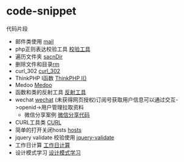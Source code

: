 # code-snippet

代码片段

- 邮件类使用 [mail](http://git.moyixi.cn/wangkeji/code-snippet/src/master/mail)
- php正则表达校验工具 [校验工具](http://git.moyixi.cn/wangkeji/code-snippet/src/master/regularTool.php)
- 遍历文件夹  [sacnDir](http://git.moyixi.cn/wangkeji/code-snippet/src/master/scanDir.php)
- 删除文件和目录[rm](http://git.moyixi.cn/wangkeji/code-snippet/src/master/rm.php)
- curl_302 [curl_302](http://git.moyixi.cn/wangkeji/code-snippet/src/master/curl_302.php)
- ThinkPHP I函数 [ThinkPHP I()](http://git.moyixi.cn/wangkeji/code-snippet/src/master/tp_I.php)
- Medoo [Medoo](http://git.moyixi.cn/wangkeji/code-snippet/src/master/medoo.php)
- 函数和类的反射工具 [反射工具](http://git.moyixi.cn/wangkeji/code-snippet/src/master/reflection)
- wechat [wechat](http://git.moyixi.cn/wangkeji/code-snippet/src/master/wechat) (未获得网页授权)订阅号获取用户信息可以通过交互->openid->用户管理拉取资料
  - 微信分享案例  [微信分享代码](http://git.moyixi.cn/wangkeji/code-snippet/src/master/wechat/wechat_share.php)
- CURL工具类 [CURL](http://git.moyixi.cn/wangkeji/code-snippet/src/master/Curl.php)
- 简单的打开关闭hosts [hosts](http://git.moyixi.cn/wangkeji/code-snippet/src/master/editHosts.php)
- jquery validate 校验使用 [jquery-validate](http://git.moyixi.cn/wangkeji/code-snippet/src/master/jq_validate.html)
- 工作日计算 [工作日计算](http://git.moyixi.cn/wangkeji/code-snippet/src/master/workDayCalc.php)
- 设计模式学习 [设计模式学习](http://git.moyixi.cn/wangkeji/code-snippet/src/master/patternDesign)


